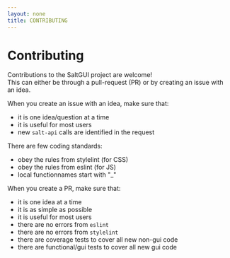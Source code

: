 ```yaml
---
layout: none
title: CONTRIBUTING
---
```

# Contributing

Contributions to the SaltGUI project are welcome!<br>
This can either be through a pull-request (PR) or by creating an issue with an idea.

When you create an issue with an idea, make sure that:
* it is one idea/question at a time
* it is useful for most users
* new `salt-api` calls are identified in the request

There are few coding standards:
* obey the rules from stylelint (for CSS)
* obey the rules from eslint (for JS)
* local functionnames start with "_"

When you create a PR, make sure that:
* it is one idea at a time
* it is as simple as possible
* it is useful for most users
* there are no errors from `eslint`
* there are no errors from `stylelint`
* there are coverage tests to cover all new non-gui code
* there are functional/gui tests to cover all new gui code
